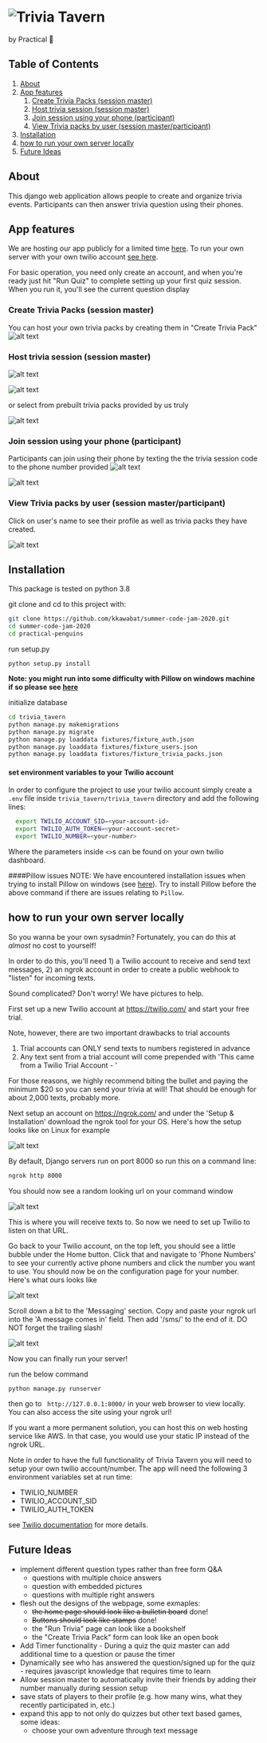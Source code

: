# ![Trivia Tavern](trivia_tavern/static/header_logo.png)
by Practical :penguin:
 
## Table of Contents

1. [About](#about)
2. [App features](#tour-of-the-app)
    1. [Create Trivia Packs (session master)](#create-trivia-packs-session-master)
    2. [Host trivia session (session master)](#host-trivia-session-session-master)
    3. [Join session using your phone (participant)](#join-session-using-your-phone-participant)
    4. [View Trivia packs by user (session master/participant)](#view-trivia-packs-by-user-session-masterparticipant) 
3. [Installation](#Installation)
5. [how to run your own server locally](#how-to-run-your-own-server-locally) 
6. [Future Ideas](#future-ideas)

## About
This django web application allows people to create and organize trivia events. Participants can then answer trivia
 question using their phones.
 
## App features
We are hosting our app publicly for a limited time [here](https://a95e3eb77ce9.ngrok.io). To run your 
own server with your own twilio account [see here](#how-to-run-your-own-server-locally).

For basic operation, you need only create an account, and when you're ready just hit "Run Quiz" to
complete setting up your first quiz session. When you run it, you'll see the current question display

### Create Trivia Packs (session master)

You can host your own trivia packs by creating them in "Create Trivia Pack"
![alt text](screenshots/create_form.PNG?raw=True)

### Host trivia session (session master)

![alt text](screenshots/setup_screen.PNG?raw=True)

![alt text](screenshots/quiz-run.png?raw=True)

or select from prebuilt trivia packs provided by us truly

![alt text](screenshots/trivia_pack_page.PNG?raw=True)

### Join session using your phone (participant)

Participants can join using their phone by texting the the trivia session code to the phone number provided 
![alt text](screenshots/invite.PNG?raw=True)

![alt text](screenshots/sms_screenshot.jpg?raw=True)

### View Trivia packs by user (session master/participant)

Click on user's name to see their profile as well as trivia packs they have created.
 
![alt text](screenshots/profile-page.PNG?raw=True)

## Installation
This package is tested on python 3.8

git clone and cd to this project with:

```bash
git clone https://github.com/kkawabat/summer-code-jam-2020.git
cd summer-code-jam-2020
cd practical-penguins
```

run setup.py

    python setup.py install
  
**Note: you might run into some difficulty with Pillow on windows machine if so please see [here](#pillow-issues)**

initialize database

```bash
cd trivia_tavern
python manage.py makemigrations
python manage.py migrate
python manage.py loaddata fixtures/fixture_auth.json
python manage.py loaddata fixtures/fixture_users.json
python manage.py loaddata fixtures/fixture_trivia_packs.json
```

#### set environment variables to your Twilio account
In order to configure the project to use your twilio account simply create a `.env` file inside 
`trivia_tavern/trivia_tavern` directory and add the following lines:
```bash
  export TWILIO_ACCOUNT_SID=<your-account-id>
  export TWILIO_AUTH_TOKEN=<your-account-secret>
  export TWILIO_NUMBER=<your-number>
```
Where the parameters inside `<>`s can be found on your own twilio dashboard.

####Pillow issues
NOTE: We have encountered installation issues when trying to install Pillow on windows
(see [here](https://stackoverflow.com/questions/41188838/cant-install-pillow-in-windows)).
Try to install Pillow before the above command if there are issues relating to `Pillow`.

## how to run your own server locally

So you wanna be your own sysadmin? Fortunately, you can do this at *almost* no cost to yourself!

In order to do this, you'll need 1) a Twilio account to receive and send text messages, 2) an ngrok
account in order to create a public webhook to "listen" for incoming texts.

Sound complicated? Don't worry! We have pictures to help.

First set up a new Twilio account at https://twilio.com/ and start your free trial.

Note, however, there are two important drawbacks to trial accounts
1) Trial accounts can ONLY send texts to numbers registered in advance
2) Any text sent from a trial account will come prepended with 'This came from a Twilio Trial Account - '

For those reasons, we highly recommend biting the bullet and paying the minimum $20 so you can send your trivia at will! That should be enough for about 2,000 texts, probably more.

Next setup an account on https://ngrok.com/ and under the 'Setup & Installation' download the ngrok tool for your OS. Here's how the setup looks like on Linux for example

![alt text](screenshots/ngrok-linux-setup.png?raw=True)

By default, Django servers run on port 8000 so run this on a command line:
```bash
ngrok http 8000
```

You should now see a random looking url on your command window

![alt text](screenshots/ngrok-running.png?raw=True)

This is where you will receive texts to. So now we need to set up Twilio to listen on that URL.

Go back to your Twilio account, on the top left, you should see a little bubble under the Home button. Click that and navigate to 'Phone Numbers' to see your currently active phone numbers and click the number you want to use. You should now be on the configuration page for your number. Here's what ours looks like

![alt text](screenshots/twilio-setup1.png?raw=True)

Scroll down a bit to the 'Messaging' section. Copy and paste your ngrok url into the 'A message comes in' field. Then add '/sms/' to the end of it. DO NOT forget the trailing slash!

![alt text](screenshots/twilio-setup2.png?raw=True)

Now you can finally run your server!

run the below command

    python manage.py runserver

then go to ` http://127.0.0.1:8000/` in your web browser to view locally. You can also access the site using your ngrok url!

If you want a more permanent solution, you can host this on web hosting service like AWS. In that case, you would use your static IP instead of the ngrok URL.

Note in order to have the full functionality of Trivia Tavern you will need to setup your own twilio account/number.
The app will need the following 3 environment variables set at run time:
- TWILIO_NUMBER
- TWILIO_ACCOUNT_SID
- TWILIO_AUTH_TOKEN  

see [Twilio documentation](https://www.twilio.com/docs) for more details.

## Future Ideas
- implement different question types rather than free form Q&A
    - questions with multiple choice answers
    - question with embedded pictures
    - questions with multiple right answers
- flesh out the designs of the webpage, some exmaples:
    - ~~the home page should look like a bulletin board~~ done!
    - ~~Buttons should look like stamps~~ done!
    - the "Run Trivia" page can look like a bookshelf
    - the "Create Trivia Pack" form can look like an open book  
- Add Timer functionality - During a quiz the quiz master can add additional time to a question or pause the timer
- Dynamically see who has answered the question/signed up for the quiz - requires javascript knowledge that requires
time to learn
- Allow session master to automatically invite their friends by adding their number manually during session setup
- save stats of players to their profile (e.g. how many wins, what they recently participated in, etc.)
- expand this app to not only do quizzes but other text based games, some ideas:
    - choose your own adventure through text message
